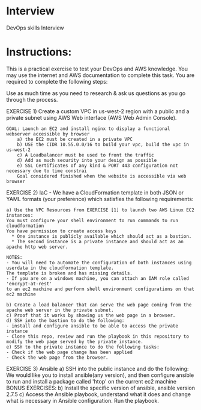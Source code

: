 # Interview
DevOps skills Interview

# Instructions:
This is a practical exercise to test your DevOps and AWS knowledge. You may use the internet and AWS documentation to complete this task. You are required to complete the following steps:

Use as much time as you need to research & ask us questions as you go through the process.

EXERCISE 1) Create a custom VPC in us-west-2 region with a public and a private subnet using AWS Web interface (AWS Web Admin Console). 

    GOAL: Launch an EC2 and install nginx to display a functional webserver accessible by browser
        a) the EC2 must be created in a private VPC
        b) USE the CIDR 10.55.0.0/16 to build your vpc, build the vpc in us-west-2
        c) A Loadbalancer must be used to front the traffic
        d) Add as much security into your design as possible
        e) SSL Certificates of any kind & PORT 443 configuration not necessary due to time constrai
        Goal considered finished when the website is accessible via web browser

EXERCISE 2) IaC - We have a CloudFormation template in both JSON or YAML formats (your preference) 
which satisfies the following requirements:

    a) Use the VPC Resources from EXERCISE [1] to launch two AWS Linux EC2 instances:
    You must configure your shell environment to run commands to run cloudformation
    You have permission to create access keys
      * One instance is publicly available which should act as a bastion.
      * The second instance is a private instance and should act as an apache http web server.
    
    NOTES: 
    - You will need to automate the configuration of both instances using userdata in the cloudformation template. 
    The template is broken and has missing details.
    - If you are on a windows machine, you can attach an IAM role called 'encrypt-at-rest' 
    to an ec2 machine and perform shell environment configurations on that ec2 machine

    b) Create a load balancer that can serve the web page coming from the apache web server in the private subnet.
    c) Proof that it works by showing us the web page in a browser. 
    d) SSH into the bastion to do the following:
    - install and configure ansible to be able to access the private instance
    - Clone this repo, review and run the playbook in this repository to modify the web page served by the private instance.
    e) SSH to the private instance to do the following tasks:
    - Check if the web page change has been applied
    - Check the web page from the browser.

EXERCISE 3) Ansible
    a) SSH into the public instance and do the following:
        We would like you to install ansible(any version), and then configure ansible to run and install a package 
        called 'htop' on the current ec2 machine
    BONUS EXERCISES:
    b) Install the specific version of ansible, ansible version 2.7.5
    c) Access the Ansible playbook, understand what it does and change what is necessary in Ansible configuration. Run the playbook.
